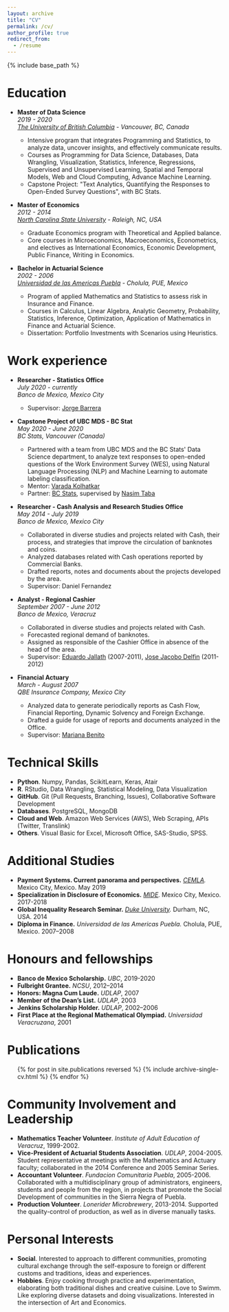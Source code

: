 ```yaml
---
layout: archive
title: "CV"
permalink: /cv/
author_profile: true
redirect_from:
  - /resume
---
```


{% include base_path %}

Education
=======
* **Master of Data Science**  
  *2019 - 2020*  
  *[The University of British Columbia](https://www.ubc.ca) - Vancouver, BC, Canada*  
  * Intensive program that integrates Programming and Statistics, to analyze data, uncover insights, and  effectively communicate results.
  * Courses as Programming for Data Science, Databases, Data Wrangling, Visualization, Statistics, Inference, Regressions, Supervised and Unsupervised Learning, Spatial and Temporal Models, Web and Cloud Computing, Advance Machine Learning.
  * Capstone Project: "Text Analytics, Quantifying the Responses to Open-Ended Survey Questions", with BC Stats.

* **Master of Economics**  
  *2012 - 2014*  
  *[North Carolina State University](https://www.ncsu.edu) - Raleigh, NC, USA*  
  * Graduate Economics program with Theoretical and Applied balance.
  * Core courses in Microeconomics, Macroeconomics, Econometrics, and electives as International Economics, Economic Development, Public Finance, Writing in Economics.

* **Bachelor in Actuarial Science**  
  *2002 - 2006*  
  *[Universidad de las Americas Puebla](https://www.udlap.mx/web/en/) - Cholula, PUE, Mexico*  
  * Program of applied Mathematics and Statistics to assess risk in Insurance and Finance.
  * Courses in Calculus, Linear Algebra, Analytic Geometry, Probability, Statistics, Inference, Optimization, Application of Mathematics in Finance and Actuarial Science.
  * Dissertation: Portfolio Investments with Scenarios using Heuristics.

Work experience
=======
* **Researcher - Statistics Office**  
  *July 2020 - currently*  
  *Banco de Mexico, Mexico City*  
  * Supervisor: [Jorge Barrera](https://www.linkedin.com/in/jorge-barrera-ceballos-b4973738/)

* **Capstone Project of UBC MDS - BC Stat**  
  *May 2020 - June 2020*  
  *BC Stats, Vancouver (Canada)*  
  * Partnered with a team from UBC MDS and the BC Stats' Data Science department, to analyze text responses to open-ended questions of the Work Environment Survey (WES), using Natural Language Processing (NLP) and Machine Learning to automate labeling classification.
  * Mentor: [Varada Kolhatkar](https://www.linkedin.com/in/varada-kolhatkar-b2b4809/)
  * Partner: [BC Stats](https://www2.gov.bc.ca/gov/content/data/about-data-management/bc-stats), supervised by [Nasim Taba](https://www.linkedin.com/in/nasimt/)

* **Researcher - Cash Analysis and Research Studies Office**   
  *May 2014 - July 2019*  
  *Banco de Mexico, Mexico City*  
  * Collaborated in diverse studies and projects related with Cash, their process, and strategies that improve the circulation of banknotes and coins.
  * Analyzed databases related with Cash operations reported by Commercial Banks.
  * Drafted reports, notes and documents about the projects developed by the area.
  * Supervisor: Daniel Fernandez

* **Analyst - Regional Cashier**  
  *September 2007 - June 2012*  
  *Banco de Mexico, Veracruz*  
  * Collaborated in diverse studies and projects related with Cash.
  * Forecasted regional demand of banknotes.
  * Assigned as responsible of the Cashier Office in absence of the head of the area.
  * Supervisor: [Eduardo Jallath](https://www.linkedin.com/in/ejallath/) (2007-2011), [Jose Jacobo Delfin](https://www.banxico.org.mx/apps/deptel/arbol/curricula/deptel/declaracion-curricular213.html) (2011-2012)

* **Financial Actuary**  
  *March - August 2007*  
  *QBE Insurance Company, Mexico City*
  * Analyzed data to generate periodically reports as Cash Flow, Financial Reporting, Dynamic Solvency and Foreign Exchange.
  * Drafted a guide for usage of reports and documents analyzed in the Office.
  * Supervisor: [Mariana Benito](https://www.linkedin.com/in/mariana-benito-24187090/)

Technical Skills
=======
* **Python**. Numpy, Pandas, ScikitLearn, Keras, Atair
* **R**. RStudio, Data Wrangling, Statistical Modeling, Data Visualization
* **GitHub**. Git (Pull Requests, Branching, Issues), Collaborative Software Development
* **Databases**. PostgreSQL, MongoDB
* **Cloud and Web**. Amazon Web Services (AWS), Web Scraping, APIs (Twitter, Translink)
* **Others**. Visual Basic for Excel, Microsoft Office, SAS-Studio, SPSS.

Additional Studies
=======
* **Payment Systems. Current panorama and perspectives.** *[CEMLA](https://www.cemla.org/english.html).* Mexico City, Mexico. May 2019
* **Specialization in Disclosure of Economics.** *[MIDE](https://www.mide.org.mx).* Mexico City, Mexico. 2017-2018
* **Global Inequality Research Seminar.** *[Duke University](https://duke.edu).* Durham, NC, USA. 2014
* **Diploma in Finance.** *Universidad de las Americas Puebla.* Cholula, PUE, Mexico. 2007–2008

Honours and fellowships 
=======
* **Banco de Mexico Scholarship.** *UBC*, 2019-2020
* **Fulbright Grantee.** *NCSU*, 2012–2014
* **Honors: Magna Cum Laude.** *UDLAP*, 2007
* **Member of the Dean’s List.** *UDLAP*, 2003
* **Jenkins Scholarship Holder.** *UDLAP*, 2002–2006
* **First Place at the Regional Mathematical Olympiad.** *Universidad Veracruzana*, 2001

Publications
=======
  <ul>{% for post in site.publications reversed %}
    {% include archive-single-cv.html %}
  {% endfor %}</ul>
  
Community Involvement and Leadership
=======
* **Mathematics Teacher Volunteer**. *Institute of Adult Education of Veracruz*, 1999-2002.
* **Vice-President of Actuarial Students Association**. *UDLAP*, 2004-2005. Student representative at meetings with the Mathematics and Actuary faculty; collaborated in the 2014 Conference and 2005 Seminar Series.
* **Accountant Volunteer**. *Fundacion Comunitaria Puebla*, 2005-2006. Collaborated with a multidisciplinary group of administrators, engineers, students and people from the region, in projects that promote the Social Development of communities in the Sierra Negra of Puebla.
* **Production Volunteer**. *Lonerider Microbrewery*, 2013-2014. Supported the quality-control of production, as well as in diverse manually tasks.

Personal Interests
=======
* **Social**. Interested to approach to different communities, promoting cultural exchange through the self-exposure to foreign or different customs and traditions, ideas and experiences.
* **Hobbies**. Enjoy cooking through practice and experimentation, elaborating both traditional dishes and creative cuisine. Love to Swimm. Like exploring diverse datasets and doing visualizations. Interested in the intersection of Art and Economics.
